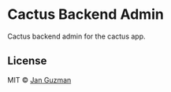 # Cactus Backend Admin
Cactus backend admin for the cactus app.

## License
MIT © [Jan Guzman](https://github.com/Krystian19)
